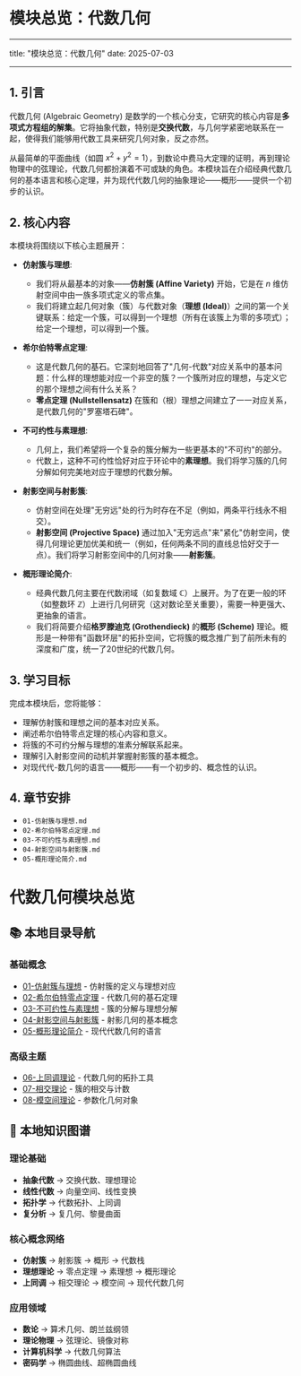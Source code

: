# 模块总览：代数几何

---

title: "模块总览：代数几何"
date: 2025-07-03

---

## 1. 引言

代数几何 (Algebraic Geometry) 是数学的一个核心分支，它研究的核心内容是**多项式方程组的解集**。它将抽象代数，特别是**交换代数**，与几何学紧密地联系在一起，使得我们能够用代数工具来研究几何对象，反之亦然。

从最简单的平面曲线（如圆 $x^2 + y^2 = 1$），到数论中费马大定理的证明，再到理论物理中的弦理论，代数几何都扮演着不可或缺的角色。本模块旨在介绍经典代数几何的基本语言和核心定理，并为现代代数几何的抽象理论——概形——提供一个初步的认识。

## 2. 核心内容

本模块将围绕以下核心主题展开：

- **仿射簇与理想**:
  - 我们将从最基本的对象——**仿射簇 (Affine Variety)** 开始，它是在 $n$ 维仿射空间中由一族多项式定义的零点集。
  - 我们将建立起几何对象（簇）与代数对象（**理想 (Ideal)**）之间的第一个关键联系：给定一个簇，可以得到一个理想（所有在该簇上为零的多项式）；给定一个理想，可以得到一个簇。

- **希尔伯特零点定理**:
  - 这是代数几何的基石。它深刻地回答了"几何-代数"对应关系中的基本问题：什么样的理想能对应一个非空的簇？一个簇所对应的理想，与定义它的那个理想之间有什么关系？
  - **零点定理 (Nullstellensatz)** 在簇和（根）理想之间建立了一一对应关系，是代数几何的"罗塞塔石碑"。

- **不可约性与素理想**:
  - 几何上，我们希望将一个复杂的簇分解为一些更基本的"不可约"的部分。
  - 代数上，这种不可约性恰好对应于环论中的**素理想**。我们将学习簇的几何分解如何完美地对应于理想的代数分解。

- **射影空间与射影簇**:
  - 仿射空间在处理"无穷远"处的行为时存在不足（例如，两条平行线永不相交）。
  - **射影空间 (Projective Space)** 通过加入"无穷远点"来"紧化"仿射空间，使得几何理论更加优美和统一（例如，任何两条不同的直线总恰好交于一点）。我们将学习射影空间中的几何对象——**射影簇**。

- **概形理论简介**:
  - 经典代数几何主要在代数闭域（如复数域 $\mathbb{C}$）上展开。为了在更一般的环（如整数环 $\mathbb{Z}$）上进行几何研究（这对数论至关重要），需要一种更强大、更抽象的语言。
  - 我们将简要介绍**格罗滕迪克 (Grothendieck)** 的**概形 (Scheme)** 理论。概形是一种带有"函数环层"的拓扑空间，它将簇的概念推广到了前所未有的深度和广度，统一了20世纪的代数几何。

## 3. 学习目标

完成本模块后，您将能够：

- 理解仿射簇和理想之间的基本对应关系。
- 阐述希尔伯特零点定理的核心内容和意义。
- 将簇的不可约分解与理想的准素分解联系起来。
- 理解引入射影空间的动机并掌握射影簇的基本概念。
- 对现代代-数几何的语言——概形——有一个初步的、概念性的认识。

## 4. 章节安排

- `01-仿射簇与理想.md`
- `02-希尔伯特零点定理.md`
- `03-不可约性与素理想.md`
- `04-射影空间与射影簇.md`
- `05-概形理论简介.md`

# 代数几何模块总览

## 📚 本地目录导航

### 基础概念
- [01-仿射簇与理想](./01-仿射簇与理想.md) - 仿射簇的定义与理想对应
- [02-希尔伯特零点定理](./02-希尔伯特零点定理.md) - 代数几何的基石定理
- [03-不可约性与素理想](./03-不可约性与素理想.md) - 簇的分解与理想分解
- [04-射影空间与射影簇](./04-射影空间与射影簇.md) - 射影几何的基本概念
- [05-概形理论简介](./05-概形理论简介.md) - 现代代数几何的语言

### 高级主题
- [06-上同调理论](./06-上同调理论.md) - 代数几何的拓扑工具
- [07-相交理论](./07-相交理论.md) - 簇的相交与计数
- [08-模空间理论](./08-模空间理论.md) - 参数化几何对象

## 🧠 本地知识图谱

### 理论基础
- **抽象代数** → 交换代数、理想理论
- **线性代数** → 向量空间、线性变换
- **拓扑学** → 代数拓扑、上同调
- **复分析** → 复几何、黎曼曲面

### 核心概念网络
- **仿射簇** → 射影簇 → 概形 → 代数栈
- **理想理论** → 零点定理 → 素理想 → 概形理论
- **上同调** → 相交理论 → 模空间 → 现代代数几何

### 应用领域
- **数论** → 算术几何、朗兰兹纲领
- **理论物理** → 弦理论、镜像对称
- **计算机科学** → 代数几何算法
- **密码学** → 椭圆曲线、超椭圆曲线
